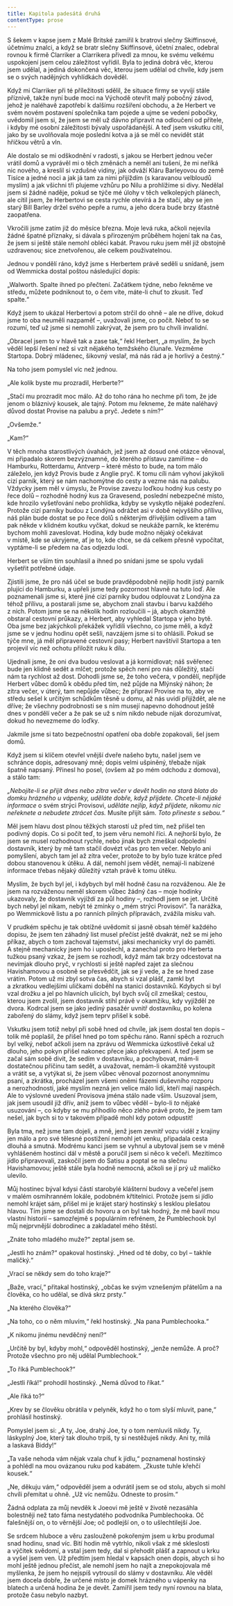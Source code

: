 ```yaml
---
title: Kapitola padesátá druhá
contentType: prose
---
```


<section>

S šekem v kapse jsem z Malé Britské zamířil k bratrovi slečny Skiffinsové, účetnímu znalci, a když se bratr slečny Skiffinsové, účetní znalec, odebral rovnou k firmě Clarriker a Clarrikera přivedl za mnou, ke svému velkému uspokojení jsem celou záležitost vyřídil. Byla to jediná dobrá věc, kterou jsem udělal, a jediná dokončená věc, kterou jsem udělal od chvíle, kdy jsem se o svých nadějných vyhlídkách dověděl.

Když mi Clarriker při té příležitosti sdělil, že situace firmy se vyvíjí stále příznivě, takže nyní bude moci na Východě otevřít malý pobočný závod, jehož je naléhavě zapotřebí k dalšímu rozšíření obchodu, a že Herbert ve svém novém postavení společníka tam pojede a ujme se vedení pobočky, uvědomil jsem si, že jsem se měl už dávno připravit na odloučení od přítele, i kdyby mé osobní záležitosti bývaly uspořádanější. A teď jsem vskutku cítil, jako by se uvolňovala moje poslední kotva a já se měl co nevidět stát hříčkou větrů a vln.

Ale dostalo se mi odškodnění v radosti, s jakou se Herbert jednou večer vrátil domů a vyprávěl mi o těch změnách a neměl ani tušení, že mi neříká nic nového, a kreslil si vzdušné vidiny, jak odváží Kláru Barleyovou do země Tisíce a jedné noci a jak já tam za nimi přijíždím (s karavanou velbloudů myslím) a jak všichni tři plujeme vzhůru po Nilu a prohlížíme si divy. Nedělal jsem si žádné naděje, pokud se týče mé úlohy v těch velkolepých plánech, ale cítil jsem, že Herbertovi se cesta rychle otevírá a že stačí, aby se jen starý Bill Barley držel svého pepře a rumu, a jeho dcera bude brzy šťastně zaopatřena.

Vkročili jsme zatím již do měsíce března. Moje levá ruka, ačkoli nejevila žádné špatné příznaky, si dávala s přirozeným průběhem hojení tak na čas, že jsem si ještě stále nemohl obléci kabát. Pravou ruku jsem měl již obstojně uzdravenou; sice znetvořenou, ale celkem použivatelnou.

Jednou v pondělí ráno, když jsme s Herbertem právě seděli u snídaně, jsem od Wemmicka dostal poštou následující dopis:

</section>

<section>

„Walworth. Spalte ihned po přečtení. Začátkem týdne, nebo řekněme ve středu, můžete podniknout to, o čem víte, máte-li chuť to zkusit. Teď spalte.“

</section>

<section>

Když jsem to ukázal Herbertovi a potom strčil do ohně – ale ne dříve, dokud jsme to oba neuměli nazpaměť –, uvažovali jsme, co počít. Neboť to se rozumí, teď už jsme si nemohli zakrývat, že jsem pro tu chvíli invalidní.

„Obracel jsem to v hlavě tak a zase tak,“ řekl Herbert, „a myslím, že bych věděl lepší řešení než si vzít nějakého temžského člunaře. Vezměme Startopa. Dobrý mládenec, šikovný veslař, má nás rád a je horlivý a čestný.“

Na toho jsem pomyslel víc než jednou.

„Ale kolik byste mu prozradil, Herberte?“

„Stačí mu prozradit moc málo. Až do toho rána ho nechme při tom, že jde jenom o bláznivý kousek, ale tajný. Potom mu řekneme, že máte naléhavý důvod dostat Provise na palubu a pryč. Jedete s ním?“

„Ovšemže.“

„Kam?“

V těch mnoha starostlivých úvahách, jež jsem až dosud oné otázce věnoval, mi připadalo skorem bezvýznamné, do kterého přístavu zamíříme – do Hamburku, Rotterdamu, Antverp – které město to bude, na tom málo záleželo, jen když Provis bude z Anglie pryč. K tomu cíli nám vyhoví jakýkoli cizí parník, který se nám nachomýtne do cesty a vezme nás na palubu. Vždycky jsem měl v úmyslu, že Provise zavezu loďkou hodný kus cesty po řece dolů – rozhodně hodný kus za Gravesend, poslední nebezpečné místo, kde hrozilo vyšetřování nebo prohlídka, kdyby se vyskytlo nějaké podezření. Protože cizí parníky budou z Londýna odrážet asi v době nejvyššího přílivu, náš plán bude dostat se po řece dolů s některým dřívějším odlivem a tam pak někde v klidném koutku vyčkat, dokud se neukáže parník, ke kterému bychom mohli zaveslovat. Hodina, kdy bude možno nějaký očekávat v místě, kde se ukryjeme, ať je to, kde chce, se dá celkem přesně vypočítat, vyptáme-li se předem na čas odjezdu lodí.

Herbert se vším tím souhlasil a ihned po snídani jsme se spolu vydali vyšetřit potřebné údaje.

Zjistili jsme, že pro náš účel se bude pravděpodobně nejlíp hodit jistý parník plující do Hamburku, a upřeli jsme tedy pozornost hlavně na tuto loď. Ale poznamenali jsme si, které jiné cizí parníky budou odplouvat z Londýna za téhož přílivu, a postarali jsme se, abychom znali stavbu i barvu každého z nich. Potom jsme se na několik hodin rozloučili – já, abych okamžitě obstaral cestovní průkazy, a Herbert, aby vyhledal Startopa v jeho bytě. Oba jsme bez jakýchkoli překážek vyřídili všechno, co jsme měli, a když jsme se v jednu hodinu opět sešli, navzájem jsme si to ohlásili. Pokud se týče mne, já měl připravené cestovní pasy; Herbert navštívil Startopa a ten projevil víc než ochotu přiložit ruku k dílu.

Ujednali jsme, že oni dva budou veslovat a já kormidlovat; náš svěřenec bude jen klidně sedět a mlčet; protože spěch není pro nás důležitý, stačí nám ta rychlost až dost. Dohodli jsme se, že toho večera, v pondělí, nepřijde Herbert vůbec domů k obědu před tím, než půjde na Mlýnský náhon; že zítra večer, v úterý, tam nepůjde vůbec; že připraví Provise na to, aby ve středu sešel k určitým schůdkům těsně u domu, až nás uvidí přijíždět, ale ne dříve; že všechny podrobnosti se s ním musejí napevno dohodnout ještě dnes v pondělí večer a že pak se už s ním nikdo nebude nijak dorozumívat, dokud ho nevezmeme do loďky.

Jakmile jsme si tato bezpečnostní opatření oba dobře zopakovali, šel jsem domů.

Když jsem si klíčem otevřel vnější dveře našeho bytu, našel jsem ve schránce dopis, adresovaný mně; dopis velmi ušpiněný, třebaže nijak špatně napsaný. Přinesl ho posel, (ovšem až po mém odchodu z domova), a stálo tam:

</section>

<section>

_„Nebojíte-li se přijít dnes nebo zítra večer v devět hodin na stará blata do domku hrázného u vápenky, uděláte dobře, když přijdete. Chcete-li nějaké informace_ o svém strýci Provisovi, _uděláte nejlíp, když přijdete, nikomu nic neřeknete a nebudete ztrácet čas._ Musíte přijít sám. _Toto přineste s sebou.“_

</section>

<section>

Měl jsem hlavu dost plnou těžkých starostí už před tím, než přišel ten podivný dopis. Co si počít teď, to jsem věru nemohl říci. A nejhorší bylo, že jsem se musel rozhodnout rychle, nebo jinak bych zmeškal odpolední dostavník, který by mě tam stačil dovézt včas pro ten večer. Nebylo ani pomyšlení, abych tam jel až zítra večer, protože to by bylo tuze krátce před dobou stanovenou k útěku. A dál, nemohl jsem vědět, nemají-li nabízené informace třebas nějaký důležitý vztah právě k tomu útěku.

Myslím, že bych byl jel, i kdybych byl měl hodně času na rozváženou. Ale že jsem na rozváženou neměl skorem vůbec žádný čas – moje hodinky ukazovaly, že dostavník vyjíždí za půl hodiny –, rozhodl jsem se jet. Určitě bych nebyl jel nikam, nebýt té zmínky o „mém strýci Provisovi“. Ta narážka, po Wemmickově listu a po ranních pilných přípravách, zvážila misku vah.

V prudkém spěchu je tak obtížné uvědomit si jasně obsah téměř každého dopisu, že jsem ten záhadný list musel přečíst ještě dvakrát, než se mi jeho příkaz, abych o tom zachoval tajemství, jaksi mechanicky vryl do paměti. A stejně mechanicky jsem ho i upo­slechl, a zanechal proto pro Herberta tužkou psaný vzkaz, že jsem se rozhodl, když mám tak brzy odcestovat na nevímjak dlouho pryč, v rychlosti si ještě napřed zajet za slečnou Havishamovou a osobně se přesvědčit, jak se jí vede, a že se hned zase vrátím. Potom už mi zbyl sotva čas, abych si vzal plášť, zamkl byt a zkratkou vedlejšími uličkami doběhl na stanici dostavníků. Kdybych si byl vzal drožku a jel po hlavních ulicích, byl bych svůj cíl zmeškal; cestou, kterou jsem zvolil, jsem dostavník stihl právě v okamžiku, kdy vyjížděl ze dvora. Kodrcal jsem se jako jediný pasažér uvnitř dostavníku, po kolena zabořený do slámy, když jsem teprv přišel k sobě.

Vskutku jsem totiž nebyl při sobě hned od chvíle, jak jsem dostal ten dopis – tolik mě poplašil, že přišel hned po tom spěchu ráno. Ranní spěch a rozruch byl velký, neboť ačkoli jsem na zprávu od Wemmicka úzkostlivě čekal už dlouho, jeho pokyn přišel nakonec přece jako překvapení. A teď jsem se začal sám sobě divit, že sedím v dostavníku, a pochybovat, mám-li dostatečnou příčinu tam sedět, a uvažovat, nemám-li okamžitě vystoupit a vrátit se, a vytýkat si, že jsem vůbec věnoval pozornost anonymnímu psaní, a zkrátka, procházel jsem všemi oněmi fázemi duševního rozporu a nerozhodnosti, jaké myslím nezná jen velice málo lidí, kteří mají naspěch. Ale to výslovné uvedení Provisova jména stálo nade vším. Usuzoval jsem, jak jsem usoudil již dřív, aniž jsem to vůbec věděl – bylo-li _to_ nějaké usuzování –, co kdyby se mu přihodilo něco zlého právě proto, že jsem tam nešel, jak bych si to v takovém případě mohl kdy potom odpustit!

Byla tma, než jsme tam dojeli, a mně, jenž jsem zevnitř vozu viděl z krajiny jen málo a pro své tělesné postižení nemohl jet venku, připadala cesta dlouhá a smutná. Modrému kanci jsem se vyhnul a ubytoval jsem se v méně vyhlášeném hostinci dál v městě a poručil jsem si něco k večeři. Mezitímco jídlo připravovali, zaskočil jsem do Satisu a poptal se na slečnu Havishamovou; ještě stále byla hodně nemocná, ačkoli se jí prý už maličko ulevilo.

Můj hostinec býval kdysi částí starobylé klášterní budovy a večeřel jsem v malém osmihranném lokále, podobném křtitelnici. Protože jsem si jídlo nemohl krájet sám, přišel mi je krájet starý hostinský s lesklou plešatou hlavou. Tím jsme se dostali do hovoru a on byl tak hodný, že mě bavil mou vlastní historií – samozřejmě s populárním refrénem, že Pumblechook byl můj nejprvnější dobrodinec a zakladatel mého štěstí.

„Znáte toho mladého muže?“ zeptal jsem se.

„Jestli ho znám?“ opakoval hostinský. „Hned od té doby, co byl – takhle maličký.“

„Vrací se někdy sem do toho kraje?“

„Baže, vrací,“ přitakal hostinský, „občas ke svým vznešeným přátelům a na člověka, co ho udělal, se dívá skrz prsty.“

„Na kterého člověka?“

„Na toho, co o něm mluvím,“ řekl hostinský. „Na pana Pumb­le­chooka.“

„K nikomu jinému nevděčný není?“

„Určitě by byl, kdyby mohl,“ odpověděl hostinský, „jenže nemůže. A proč? Protože všechno pro něj udělal Pumblechook.“

„To říká Pumblechook?“

„Jestli říká!“ prohodil hostinský. „Nemá důvod to říkat.“

„Ale říká to?“

„Krev by se člověku obrátila v pelyněk, když ho o tom slyší mluvit, pane,“ prohlásil hostinský.

Pomyslel jsem si: „A ty, Joe, drahý Joe, ty o tom nemluvíš nikdy. Ty, láskyplný Joe, který tak dlouho trpíš, ty si nestěžuješ nikdy. Ani ty, milá a laskavá Biddy!“

„Ta vaše nehoda vám nějak vzala chuť k jídlu,“ poznamenal hostinský a pohlédl na mou ovázanou ruku pod kabátem. „Zkuste tuhle křehčí kousek.“

„Ne, děkuju vám,“ odpověděl jsem a odvrátil jsem se od stolu, abych si mohl chvíli přemítat u ohně. „Už víc nemůžu. Odneste to prosím.“

Žádná odplata za můj nevděk k Joeovi mě ještě v životě nezasáhla bolestněji než tato fáma nestydatého podvodníka Pumblechooka. Oč falešnější on, o to věrnější Joe; oč podlejší on, o to ušlechtilejší Joe.

Se srdcem hluboce a věru zaslouženě pokořeným jsem u krbu produmal snad hodinu, snad víc. Bití hodin mě vytrhlo, nikoli však z mé skleslosti a výčitek svědomí, a vstal jsem tedy, dal si přehodit plášť a zapnout u krku a vyšel jsem ven. Už předtím jsem hledal v kapsách onen dopis, abych si ho mohl ještě jednou přečíst, ale nemohl jsem ho najít a znepokojovala mě myšlenka, že jsem ho nejspíš vytrousil do slámy v dostavníku. Ale věděl jsem docela dobře, že určené místo je domek hrázného u vápenky na blatech a určená hodina že je devět. Zamířil jsem tedy nyní rovnou na blata, protože času nebylo nazbyt.

</section>
